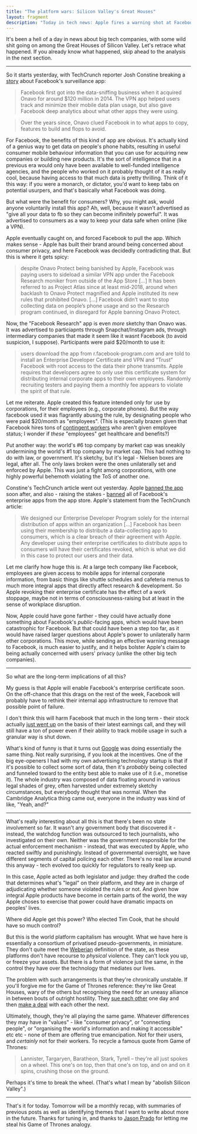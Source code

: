 ```yaml
---
title: "The platform wars: Silicon Valley's Great Houses"
layout: fragment
description: "Today in tech news: Apple fires a warning shot at Facebook for violating its app store policies. And the wheel keeps spinning."
---
```


It's been a hell of a day in news about big tech companies, with some wild shit going on among the Great Houses of Silicon Valley. Let's retrace what happened. If you already know what happened, skip ahead to the analysis in the next section.

***

So it starts yesterday, with TechCrunch reporter Josh Constine breaking a [story](https://techcrunch.com/2019/01/29/facebook-project-atlas/) about Facebook's surveillance app:

> Facebook first got into the data-sniffing business when it acquired Onavo for around $120 million in 2014. The VPN app helped users track and minimize their mobile data plan usage, but also gave Facebook deep analytics about what other apps they were using.

> Over the years since, Onavo clued Facebook in to what apps to copy, features to build and flops to avoid.

For Facebook, the benefits of this kind of app are obvious. It's actually kind of a genius way to get data on people's phone habits, resulting in useful consumer mobile behaviour information that you can use for acquiring new companies or building new products. It's the sort of intelligence that in a previous era would only have been available to well-funded intelligence agencies, and the people who worked on it probably thought of it as really cool, because having access to that much data is pretty thrilling. Think of it this way: if you were a monarch, or dictator, you'd want to keep tabs on potential usurpers, and that's basically what Facebook was doing.

But what were the benefit for consumers? Why, you might ask, would anyone voluntarily install this app? Ah, well, because it wasn't advertised as "give all your data to fb so they can become inifinitely powerful". It was advertised to consumers as a way to keep your data safe when online (like a VPN).

Apple eventually caught on, and forced Facebook to pull the app. Which makes sense - Apple has built their brand around being concerned about consumer privacy, and here Facebook was decidedly contradicting that. But this is where it gets spicy:

> despite Onavo Protect being banished by Apple, Facebook was paying users to sideload a similar VPN app under the Facebook Research moniker from outside of the App Store [...] It has been referred to as Project Atlas since at least mid-2018, around when backlash to Onavo Protect magnified and Apple instituted its new rules that prohibited Onavo. [...] Facebook didn’t want to stop collecting data on people’s phone usage and so the Research program continued, in disregard for Apple banning Onavo Protect.

Now, the "Facebook Research" app is even _more_ sketchy than Onavo was. It was advertised to particiapnts through Snapchat/Instagram ads, through intermediary companies that made it seem like it wasnt Facebook (to avoid suspicion, I suppose). Participants were paid $20/month to use it:

> users download the app from r.facebook-program.com and are told to install an Enterprise Developer Certificate and VPN and “Trust” Facebook with root access to the data their phone transmits. Apple requires that developers agree to only use this certificate system for distributing internal corporate apps to their own employees. Randomly recruiting testers and paying them a monthly fee appears to violate the spirit of that rule.

Let me reiterate. Apple created this feature intended only for use by corporations, for their employees (e.g., corporate phones). But the way facebook used it was flagrantly abusing the rule, by designating people who were paid $20/month as "employees". (This is especially brazen given that Facebook hires tons of [contingent workers](https://www.theguardian.com/technology/2017/sep/26/facebook-workers-housing-janitors-unique-parsha) who aren't given employee status; I wonder if _these_ "employees" get healthcare and benefits?)

Put another way: the world's #6 top company by market cap was sneakily undermining the world's #1 top company by market cap. This had nothing to do with law, or government. It's sketchy, but it's legal - Nielsen boxes are legal, after all. The only laws broken were the ones unilaterally set and enforced by Apple. This was just a fight among corporations, with one highly powerful behemoth violating the ToS of another one.

Constine's TechCrunch article went out yesterday. Apple [banned the app](https://techcrunch.com/2019/01/30/apple-bans-facebook-vpn/) soon after, and also - raising the stakes - [banned](https://www.theverge.com/2019/1/30/18203551/apple-facebook-blocked-internal-ios-apps) all of Facebook's enterprise apps from the app store. Apple's statement from the TechCrunch article:

> We designed our Enterprise Developer Program solely for the internal distribution of apps within an organization [...] Facebook has been using their membership to distribute a data-collecting app to consumers, which is a clear breach of their agreement with Apple. Any developer using their enterprise certificates to distribute apps to consumers will have their certificates revoked, which is what we did in this case to protect our users and their data.

Let me clarify how huge this is. At a large tech company like Facebook, employees are given access to mobile apps for internal corporate information, from basic things like shuttle schedules and cafeteria menus to much more integral apps that directly affect research & development. So Apple revoking their enterprise certificate has the effect of a work stoppage, maybe not in terms of consciousness-raising but at least in the sense of workplace disruption.

Now, Apple could have gone farther - they could have actually done something about Facebook's _public_-facing apps, which would have been catastrophic for Facebook. But that could have been a step too far, as it would have raised larger questions about Apple's power to unilaterally harm other corporations. This move, while sending an effective warning message to Facebook, is much easier to justify, and it helps bolster Apple's claim to being actually concerned with users' privacy (unlike the other big tech companies).

***

So what are the long-term implications of all this?

My guess is that Apple will enable Facebook's enterprise certificate soon. On the off-chance that this drags on the rest of the week, Facebook will probably have to rethink their internal app infrastructure to remove that possible point of failure.

I don't think this will harm Facebook that much in the long term - their stock actually [just went up](https://techcrunch.com/2019/01/30/facebook-earnings-q4-2018/) on the basis of their latest earnings call, and they will still have a ton of power even if their ability to track mobile usage in such a granular way is shut down.

What's kind of funny is that it turns out [Google](https://techcrunch.com/2019/01/30/googles-also-peddling-a-data-collector-through-apples-back-door/) was doing essentially the same thing. Not really surprising, if you look at the incentives. One of the big eye-openers I had with my own advertising technology startup is that if it's possible to collect some sort of data, then it's _probably_ being collected and funneled toward to the entity best able to make use of it (i.e., monetise it). The whole industry was composed of data floating around in various legal shades of grey, often harvested under extremely sketchy circumstances, but everybody thought that was normal. When the Cambridge Analytica thing came out, everyone in the industry was kind of like, "Yeah, and?"

***

What's really interesting about all this is that there's been no state involvement so far. It wasn't any government body that discovered it - instead, the watchdog function was outsourced to tech journalists, who investigated on their own. Neither was the government responsible for the actual enforcement mechanism - instead, that was executed by Apple, who reacted swiftly and punishingly. Instead of governmental oversight, we have different segments of capital policing each other. There's no real law around this anyway - tech evolved too quickly for regulators to really keep up.

In this case, Apple acted as both legislator and judge: they drafted the code that determines what's "legal" on their platform, and they are in charge of adjudicating whether someone violated the rules or not. And given how integral Apple products have become in certain parts of the world, the way Apple choses to exercise that power could have dramatic impacts on peoples' lives.

Where did Apple get this power? Who elected Tim Cook, that he should have so much control?

But this is the world platform capitalism has wrought. What we have here is essentially a consortium of privatised pseudo-governments, in miniature. They don't quite meet the [Weberian](https://www.britannica.com/topic/state-monopoly-on-violence) definition of the state, as these platforms don't have recourse to _physical_ violence. They can't lock you up, or freeze your assets. But there is a form of violence just the same, in the control they have over the technology that mediates our lives.

The problem with such arrangements is that they're chronically unstable. If you'll forgive me for the Game of Thrones reference: they're like Great Houses, wary of the others but recognising the need for an uneasy alliance in between bouts of outright hostility. They [sue each other](https://www.nytimes.com/2018/05/24/business/apple-samsung-patent-trial.html) one day and then [make a deal](https://www.businessinsider.com/apple-signs-deal-with-samsung-to-distribute-itunes-shows-on-tvs-2019-1) with each other the next.

Ultimately, though, they're all playing the same game. Whatever differences they may have in "values" - like "consumer privacy", or "connecting people", or "organising the world's information and making it accessible" etc etc - none of them are offering true emancipation. Not for their users, and _certainly_ not for their workers. To recycle a famous quote from Game of Thrones:

> Lannister, Targaryen, Baratheon, Stark, Tyrell – they're all just spokes on a wheel. This one's on top, then that one's on top, and on and on it spins, crushing those on the ground.

Perhaps it's time to break the wheel. (That's what I mean by "abolish Silicon Valley".)

***

That's it for today. Tomorrow will be a monthly recap, with summaries of previous posts as well as identifying themes that I want to write about more in the future. Thanks for tuning in, and thanks to [Jason Prado](https://twitter.com/jasonpjason) for letting me steal his Game of Thrones analogy.
